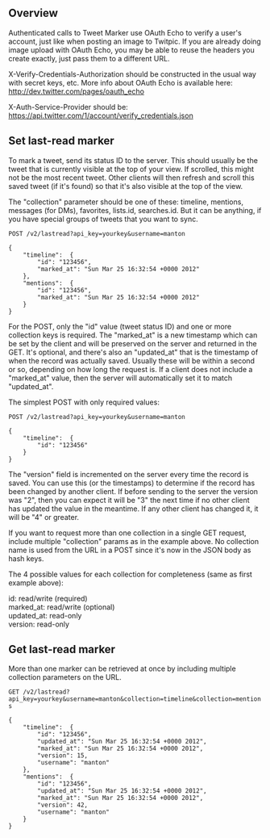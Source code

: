 Overview
--------

Authenticated calls to Tweet Marker use OAuth Echo to verify a user's account, just like when posting an image to Twitpic. If you are already doing image upload with OAuth Echo, you may be able to reuse the headers you create exactly, just pass them to a different URL.

X-Verify-Credentials-Authorization should be constructed in the usual way with secret keys, etc. More info about OAuth Echo is available here: http://dev.twitter.com/pages/oauth_echo

X-Auth-Service-Provider should be: https://api.twitter.com/1/account/verify_credentials.json

Set last-read marker
--------------------

To mark a tweet, send its status ID to the server. This should usually be the tweet that is currently visible at the top of your view. If scrolled, this might not be the most recent tweet. Other clients will then refresh and scroll this saved tweet (if it's found) so that it's also visible at the top of the view.

The "collection" parameter should be one of these: timeline, mentions, messages (for DMs), favorites, lists.id, searches.id. But it can be anything, if you have special groups of tweets that you want to sync.

`POST /v2/lastread?api_key=yourkey&username=manton`

	{
		"timeline":  {
			"id": "123456",
			"marked_at": "Sun Mar 25 16:32:54 +0000 2012"
		},
		"mentions":  {
			"id": "123456",
			"marked_at": "Sun Mar 25 16:32:54 +0000 2012"
		}
	}

For the POST, only the "id" value (tweet status ID) and one or more collection keys is required. The "marked\_at" is a new timestamp which can be set by the client and will be preserved on the server and returned in the GET. It's optional, and there's also an "updated\_at" that is the timestamp of when the record was actually saved. Usually these will be within a second or so, depending on how long the request is. If a client does not include a "marked\_at" value, then the server will automatically set it to match "updated\_at".

The simplest POST with only required values:

`POST /v2/lastread?api_key=yourkey&username=manton`

	{
		"timeline":  {
			"id": "123456"
		}
	}

The "version" field is incremented on the server every time the record is saved. You can use this (or the timestamps) to determine if the record has been changed by another client. If before sending to the server the version was "2", then you can expect it will be "3" the next time if no other client has updated the value in the meantime. If any other client has changed it, it will be "4" or greater.

If you want to request more than one collection in a single GET request, include multiple "collection" params as in the example above. No collection name is used from the URL in a POST since it's now in the JSON body as hash keys.

The 4 possible values for each collection for completeness (same as first example above):

id: read/write (required)  
marked\_at: read/write (optional)  
updated\_at: read-only  
version: read-only  

Get last-read marker
--------------------

More than one marker can be retrieved at once by including multiple collection parameters on the URL.

`GET /v2/lastread?api_key=yourkey&username=manton&collection=timeline&collection=mentions`

	{
		"timeline":  {
			"id": "123456",
			"updated_at": "Sun Mar 25 16:32:54 +0000 2012",
			"marked_at": "Sun Mar 25 16:32:54 +0000 2012",
			"version": 15,
			"username": "manton"
		},
		"mentions":  {
			"id": "123456",
			"updated_at": "Sun Mar 25 16:32:54 +0000 2012",
			"marked_at": "Sun Mar 25 16:32:54 +0000 2012",
			"version": 42,
			"username": "manton"
		}
	}
